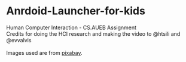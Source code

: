 # Anrdoid-Launcher-for-kids
Human Computer Interaction - CS.AUEB Assignment
<br>
Credits for doing the HCI research and making the video to @htsili and @evvalvis<br>
<br>
Images used are from [pixabay](http://pixabay.comme/).
